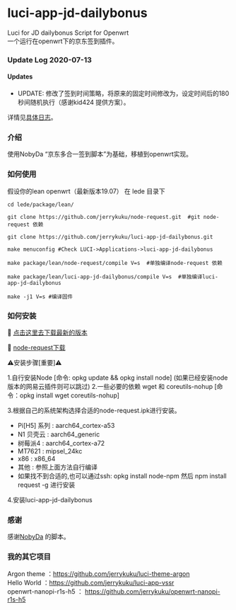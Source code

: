 # luci-app-jd-dailybonus
Luci for JD dailybonus Script for Openwrt  
一个运行在openwrt下的京东签到插件。

### Update Log 2020-07-13  

#### Updates

- UPDATE: 修改了签到时间策略，将原来的固定时间修改为，设定时间后的180秒间随机执行（感谢kid424 提供方案）。

详情见[具体日志](./relnotes.txt)。 

### 介绍

使用NobyDa “京东多合一签到脚本”为基础，移植到openwrt实现。  

### 如何使用

假设你的lean openwrt（最新版本19.07） 在 lede 目录下
```
cd lede/package/lean/  

git clone https://github.com/jerrykuku/node-request.git  #git node-request 依赖

git clone https://github.com/jerrykuku/luci-app-jd-dailybonus.git  

make menuconfig #Check LUCI->Applications->luci-app-jd-dailybonus

make package/lean/node-request/compile V=s  #单独编译node-request 依赖  

make package/lean/luci-app-jd-dailybonus/compile V=s  #单独编译luci-app-jd-dailybonus  

make -j1 V=s #编译固件
```

### 如何安装

🛑 [点击这里去下载最新的版本](https://github.com/jerrykuku/luci-app-jd-dailybonus/releases)

🛑 [node-request下载](https://github.com/jerrykuku/luci-app-jd-dailybonus/releases/tag/0.7.6) 

⚠️安装步骤[重要]⚠️  

1.自行安装Node [命令: opkg update && opkg install node]
  (如果已经安装node版本的网易云插件则可以跳过)
2.一些必要的依赖 wget 和 coreutils-nohup [命令：opkg install wget coreutils-nohup]
  
3.根据自己的系统架构选择合适的node-request.ipk进行安装。
  - Pi[H5] 系列  : aarch64_cortex-a53
  - N1 贝壳云    : aarch64_generic
  - 树莓派4      : aarch64_cortex-a72
  - MT7621       : mipsel_24kc
  - x86          : x86_64
  - 其他         : 参照上面方法自行编译
  - 如果找不到合适的,也可以通过ssh: opkg install node-npm  然后 npm install request -g 进行安装

4.安装luci-app-jd-dailybonus

### 感谢

感谢[NobyDa](https://github.com/NobyDa) 的脚本。  

### 我的其它项目
Argon theme ：https://github.com/jerrykuku/luci-theme-argon  
Hello World ：https://github.com/jerrykuku/luci-app-vssr  
openwrt-nanopi-r1s-h5 ： https://github.com/jerrykuku/openwrt-nanopi-r1s-h5  
